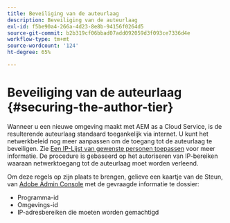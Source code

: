 ```yaml
---
title: Beveiliging van de auteurlaag
description: Beveiliging van de auteurlaag
exl-id: f5be90a4-266a-4d23-8e8b-94156f0264d5
source-git-commit: b2b319cf06bbad07add092059d3f093ce7336d4e
workflow-type: tm+mt
source-wordcount: '124'
ht-degree: 65%

---
```


# Beveiliging van de auteurlaag {#securing-the-author-tier}

Wanneer u een nieuwe omgeving maakt met AEM as a Cloud Service, is de resulterende auteurlaag standaard toegankelijk via internet. U kunt het netwerkbeleid nog meer aanpassen om de toegang tot de auteurlaag te beveiligen. Zie [Een IP-Lijst van gewenste personen toepassen](https://experienceleague.adobe.com/docs/experience-manager-cloud-service/implementing/using-cloud-manager/ip-allow-lists/apply-allow-list.html?lang=en) voor meer informatie. De procedure is gebaseerd op het autoriseren van IP-bereiken waaraan netwerktoegang tot de auteurlaag moet worden verleend.

Om deze regels op zijn plaats te brengen, gelieve een kaartje van de Steun, van [Adobe Admin Console](https://adminconsole.adobe.com/) met de gevraagde informatie te dossier:

* Programma-id
* Omgevings-id
* IP-adresbereiken die moeten worden gemachtigd

